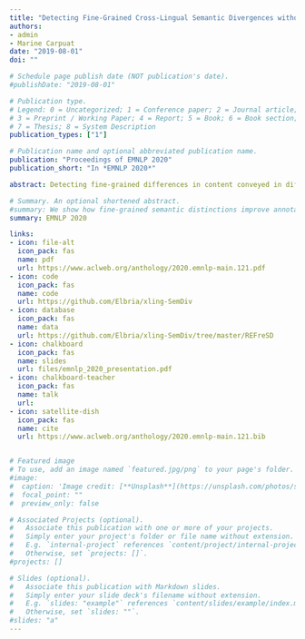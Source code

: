 ```yaml
---
title: "Detecting Fine-Grained Cross-Lingual Semantic Divergences without Supervision by Learning to Rank"
authors: 
- admin
- Marine Carpuat
date: "2019-08-01"
doi: ""

# Schedule page publish date (NOT publication's date).
#publishDate: "2019-08-01"

# Publication type.
# Legend: 0 = Uncategorized; 1 = Conference paper; 2 = Journal article;
# 3 = Preprint / Working Paper; 4 = Report; 5 = Book; 6 = Book section;
# 7 = Thesis; 8 = System Description
publication_types: ["1"]

# Publication name and optional abbreviated publication name.
publication: "Proceedings of EMNLP 2020"
publication_short: "In *EMNLP 2020*"

abstract: Detecting fine-grained differences in content conveyed in different languages matters for cross-lingual NLP and multilingual corpora analysis, but it is a challenging machine learning problem since annotation is expensive and hard to scale. This work improves the prediction and annotation of fine-grained semantic divergences. We introduce a training strategy for multilingual BERT models by learning to rank synthetic divergent examples of varying granularity. We evaluate our models on the Rationalized English-French Semantic Divergences, a new dataset released with this work, consisting of English-French sentence-pairs annotated with semantic divergence classes and token-level rationales. Learning to rank helps detect fine-grained sentence-level divergences more accurately than a strong sentence-level similarity model, while token-level predictions have the potential of further distinguishing between coarse and fine-grained divergences.

# Summary. An optional shortened abstract.
#summary: We show how fine-grained semantic distinctions improve annotation and prediction of cross-lingual semantic divergences.
summary: EMNLP 2020

links:
- icon: file-alt
  icon_pack: fas
  name: pdf
  url: https://www.aclweb.org/anthology/2020.emnlp-main.121.pdf
- icon: code
  icon_pack: fas
  name: code
  url: https://github.com/Elbria/xling-SemDiv
- icon: database
  icon_pack: fas
  name: data
  url: https://github.com/Elbria/xling-SemDiv/tree/master/REFreSD
- icon: chalkboard
  icon_pack: fas
  name: slides
  url: files/emnlp_2020_presentation.pdf
- icon: chalkboard-teacher
  icon_pack: fas
  name: talk
  url:   
- icon: satellite-dish
  icon_pack: fas
  name: cite
  url: https://www.aclweb.org/anthology/2020.emnlp-main.121.bib


# Featured image
# To use, add an image named `featured.jpg/png` to your page's folder. 
#image:
#  caption: 'Image credit: [**Unsplash**](https://unsplash.com/photos/s9CC2SKySJM)'
#  focal_point: ""
#  preview_only: false

# Associated Projects (optional).
#   Associate this publication with one or more of your projects.
#   Simply enter your project's folder or file name without extension.
#   E.g. `internal-project` references `content/project/internal-project/index.md`.
#   Otherwise, set `projects: []`.
#projects: []

# Slides (optional).
#   Associate this publication with Markdown slides.
#   Simply enter your slide deck's filename without extension.
#   E.g. `slides: "example"` references `content/slides/example/index.md`.
#   Otherwise, set `slides: ""`.
#slides: "a"
---
```

